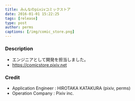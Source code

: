 ```yaml
---
title: みんなのpixivコミックストア
date: 2016-01-01 15:22:25
tags: [release]
type: post
author: perms
captions: [/img/comic_store.png]
---
```


### Description

* エンジニアとして開発を担当しました。
* https://comicstore.pixiv.net

### Credit

* Application Engineer : HIROTAKA KATAKURA (pixiv, perms)
* Operation Company : Pixiv inc.
